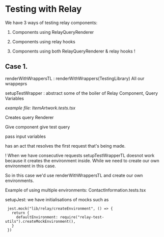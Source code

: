 # Testing with Relay

We have 3 ways of testing relay components:

1. Components using RelayQueryRenderer

1. Components using relay hooks

1. Components using both RelayQueryRenderer & relay hooks !

## Case 1.

renderWithWrappersTL : renderWithWrappers(TestingLibrary)
All our wrappeprs

setupTestWrapper : abstract some of the boiler of Relay
Component,
Query
Variables

_example file: ItemArtwork.tests.tsx_

Creates query Renderer

Give component
give test query

pass input variables

has an act that resolves the first request that's being made.

! When we have consecutive requests setupTestWrapperTL doesnot work
because it creates the environment inside.
While we need to create our own environment in this case.

So in this case we'd use renderWithWrappersTL and create our own environments.

Example of using multiple environments: ContactInformation.tests.tsx

setupJest:
we have initialisations of mocks such as

```
 jest.mock("lib/relay/createEnvironment", () => {
   return {
     defaultEnvironment: require("relay-test-utils").createMockEnvironment(),
   }
 })
```
